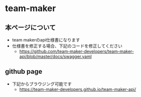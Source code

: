 # team-maker
## 本ページについて
- team makerのapi仕様書になります
- 仕様書を修正する場合、下記のコードを修正してください
    - https://github.com/team-maker-developers/team-maker-api/blob/master/docs/swagger.yaml

## github page
- 下記からブラウジング可能です
    - https://team-maker-developers.github.io/team-maker-api/
